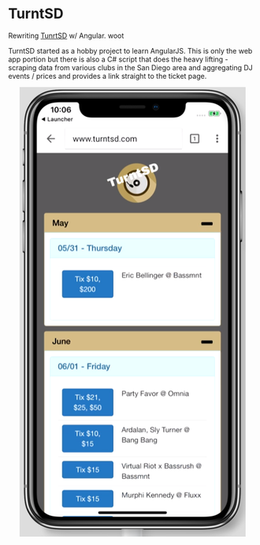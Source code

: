 # TurntSD

Rewriting [TunrtSD](http://turntsd.com) w/ Angular. woot

TurntSD started as a hobby project to learn AngularJS. This is only the web app portion but there is also a C# script that does the heavy lifting - scraping data from various clubs in the San Diego area and aggregating DJ events / prices and provides a link straight to the ticket page.

<p align="center">
   <img src="assets/images/mobile.png">
</p>
